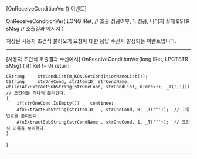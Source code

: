 
[OnReceiveConditionVer() 이벤트]

OnReceiveConditionVer(
LONG lRet, // 호출 성공여부, 1: 성공, 나머지 실패
BSTR sMsg  // 호출결과 메시지
)

저장된 사용자 조건식 불러오기 요청에 대한 응답 수신시 발생되는 이벤트입니다.

------------------------------------------------------------------------------------------------------------------------------------

[사용자 조건식 호출결과 수신예시]
OnReceiveConditionVer(long lRet, LPCTSTR sMsg)
{
    if(lRet != 0) return;

    CString		strCondList(m_KOA.GetConditionNameList());
    CString		strOneCond, strItemID, strCondName;
    while(AfxExtractSubString(strOneCond, strCondList, nIndex++, _T(';')))  // 조건식을 하나씩 분리한다.
    {
        if(strOneCond.IsEmpty())	continue;
        AfxExtractSubString(strItemID	, strOneCond, 0, _T('^'));  // 고유번호를 분리한다.
        AfxExtractSubString(strCondName	, strOneCond, 1, _T('^'));  // 조건식 이름을 분리한다.
    }
}

------------------------------------------------------------------------------------------------------------------------------------
